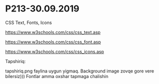 # P213-30.09.2019

CSS Text, Fonts, Icons

https://www.w3schools.com/css/css_text.asp

https://www.w3schools.com/css/css_font.asp

https://www.w3schools.com/css/css_icons.asp


Tapshiriq:

tapshiriq.png faylina uygun yigmaq. Background image zovqe gore vere bilersiz))) Fontlar amma oxshar tapmaga chalishin
